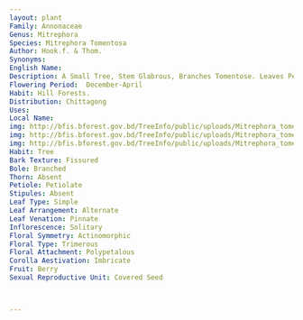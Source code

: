 ```yaml
---
layout: plant
Family: Annonaceae
Genus: Mitrephora
Species: Mitrephora Tomentosa
Author: Hook.f. & Thom.
Synonyms: 
English Name: 
Description: A Small Tree, Stem Glabrous, Branches Tomentose. Leaves Petiolate, Petiole 3-5 Mm Long, Lamina 6-15 Ã— 3.5-7.5 Cm, Ovate Or Oblong-lanceolate, Obtuse, Acute Or Acuminate, Glabrous And Shining Above Except The Hairy Midrib, Softly Tomentose Beneath, Base Rounded, Finely Reticulate Beneath. Inflorescence Of Cymes, Few-flowered, Densely Tomentose. Bracts Basal, Large, Orbicular. Pedicel 5-10 Mm Long, Bracteole Submedian. Flowers Shortly Pedicelled, Bisexual, Leaf-opposed. Sepals Broadly Ovate, Acute. Outer Petals 2.3-2.5 Cm Long, Acute, Inner Petals 3 Ã— 3 Mm, Broadly Ovate, Distinctly Clawed. Stamens Numerous, C 0.1 Cm Long, Connectives Flat At The Top. Carpels 3, Sub-globose, Tomentose, Long-stalked, Stalk 2.5-3.5 Cm Long. 
Flowering Period:  December-April
Habit: Hill Forests.
Distribution: Chittagong
Uses: 
Local Name: 
img: http://bfis.bforest.gov.bd/TreeInfo/public/uploads/Mitrephora_tomentosa.jpg
img: http://bfis.bforest.gov.bd/TreeInfo/public/uploads/Mitrephora_tomentosa1.jpg
img: http://bfis.bforest.gov.bd/TreeInfo/public/uploads/Mitrephora_tomentosa2.jpg
Habit: Tree
Bark Texture: Fissured
Bole: Branched
Thorn: Absent
Petiole: Petiolate
Stipules: Absent
Leaf Type: Simple
Leaf Arrangement: Alternate
Leaf Venation: Pinnate
Inflorescence: Solitary
Floral Symmetry: Actinomorphic
Floral Type: Trimerous
Floral Attachment: Polypetalous
Corolla Aestivation: Imbricate
Fruit: Berry
Sexual Reproductive Unit: Covered Seed



---
```


